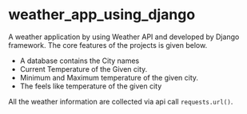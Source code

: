 # weather_app_using_django
A weather application by using Weather API and developed by Django framework.
The core features of the projects is given below.
* A database contains the City names
* Current Temperature of the Given city.
* Minimum and Maximum temperature of the given city.
* The feels like temperature of the given city

All the weather information are collected via  api call `requests.url()`.

